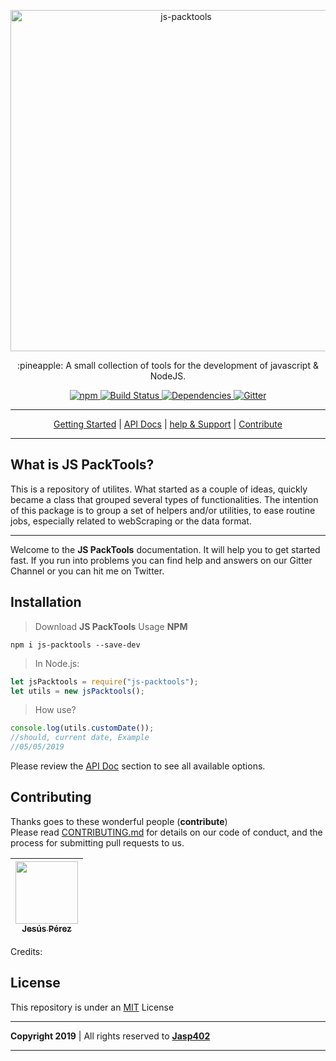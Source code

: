 <p align="center">
    <a href="#">
        <img alt="js-packtools" src="https://repository-images.githubusercontent.com/185065568/99338980-6f4c-11e9-95ca-045dfeca2f45" width="546">
    </a>
</p>
<p align="center">
    :pineapple: A small collection of tools for the development of javascript & NodeJS.
</p>

<p align="center">
    <a href="https://www.npmjs.com/package/js-packtools">
        <img alt="npm" src="https://img.shields.io/npm/v/js-packtools.svg">
    </a>
    <a href="https://travis-ci.org/jasp402/js-packtools">
        <img alt="Build Status" src="https://travis-ci.org/jasp402/js-packtools.svg?branch=master">
    </a>
    <a href="https://david-dm.org/jasp402/js-packtools">
        <img alt="Dependencies" src="https://david-dm.org/jasp402/js-packtools/status.svg">
    </a>    
    <a href="https://gitter.im/js-packtools/community?utm_source=badge&utm_medium=badge&utm_campaign=pr-badge">
        <img alt="Gitter" src="https://badges.gitter.im/js-packtools/community.svg">
    </a>
</p>

***

<p align="center">
    <a href="https://jasp402.github.io/js-packtools/#/">Getting Started</a> |
    <a href="https://jasp402.github.io/js-packtools/#/api">API Docs</a> |
    <a href="https://jasp402.github.io/js-packtools/#/help">help & Support</a> |
    <a href="https://jasp402.github.io/js-packtools/#/donate">Contribute</a>
</p>

***

## What is JS PackTools?
This is a repository of utilites. What started as a couple of ideas, quickly became a class that grouped several types of functionalities. The intention of this package is to group a set of helpers and/or utilities, to ease routine jobs, especially related to webScraping or the data format.

--- 

Welcome to the **JS PackTools** documentation. It will help you to get started fast. If you run into problems you can find help and answers on our Gitter Channel or you can hit me on Twitter.


## Installation
>Download **JS PackTools** Usage **NPM** <br/>
```npm
npm i js-packtools --save-dev
```

>In Node.js:
```javascript
let jsPacktools = require("js-packtools");
let utils = new jsPacktools();
```

>How use?
```javascript
console.log(utils.customDate()); 
//should, current date, Example
//05/05/2019 
```

Please review the [API Doc](https://jasp402.github.io/js-packtools/#/api) section to see all available options.

## Contributing

Thanks goes to these wonderful people (**contribute**) <br>
Please read [CONTRIBUTING.md](https://jasp402.github.io/js-packtools/#/) for details on our code of conduct, and the process for submitting pull requests to us.
<!-- ALL-CONTRIBUTORS-LIST:START - Do not remove or modify this section -->
| [<img src="https://avatars1.githubusercontent.com/u/8978470?s=460&v=4" width="100px;"/><br /><sub>Jesús Pérez</sub>](http://jasp402.com/)<br />
| :---: |
<!-- ALL-CONTRIBUTORS-LIST:END -->



Credits: 

## License
This repository is under an [MIT](https://raw.githubusercontent.com/jasp402/js-packtools/master/LICENSE) License

***
**Copyright 2019** | All rights reserved to [**Jasp402**](http://jasp402.com/)
***

